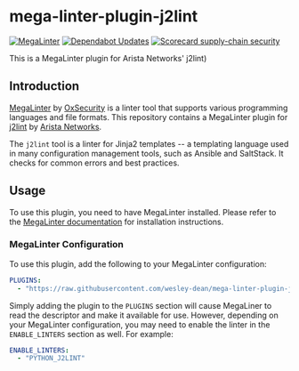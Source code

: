 # mega-linter-plugin-j2lint

[![MegaLinter](https://github.com/wesley-dean/mega-linter-plugin-j2lint/actions/workflows/megalinter.yml/badge.svg)](https://github.com/wesley-dean/mega-linter-plugin-j2lint/actions/workflows/megalinter.yml)
[![Dependabot Updates](https://github.com/wesley-dean/mega-linter-plugin-j2lint/actions/workflows/dependabot/dependabot-updates/badge.svg)](https://github.com/wesley-dean/mega-linter-plugin-j2lint/actions/workflows/dependabot/dependabot-updates)
[![Scorecard supply-chain security](https://github.com/wesley-dean/mega-linter-plugin-j2lint/actions/workflows/scorecard.yml/badge.svg)](https://github.com/wesley-dean/mega-linter-plugin-j2lint/actions/workflows/scorecard.yml)


This is a MegaLinter plugin for Arista Networks' j2lint)

## Introduction

[MegaLinter](https://github.com/oxsecurity/megalinter) by
[OxSecurity](https://github.com/oxsecurity) is a linter tool that supports
various programming languages and file formats. This repository contains a
MegaLinter plugin for
[j2lint](https://github.com/aristanetworks/j2lint) by
[Arista Networks](https://github.com/aristanetworks/).

The `j2lint` tool is a linter for Jinja2 templates -- a templating language
used in many configuration management tools, such as Ansible and SaltStack.
It checks for common errors and best practices.

## Usage

To use this plugin, you need to have MegaLinter installed. Please refer to the
[MegaLinter documentation](https://nvuillam.github.io/megalinter/) for
installation instructions.

### MegaLinter Configuration

To use this plugin, add the following to your MegaLinter configuration:

```yaml
PLUGINS:
  - "https://raw.githubusercontent.com/wesley-dean/mega-linter-plugin-j2lint/refs/heads/main/mega-linter-plugin-j2lint/j2lint.megalinter-descriptor.yml
```

Simply adding the plugin to the `PLUGINS` section will cause MegaLiner to read
the descriptor and make it available for use.  However, depending on your
MegaLinter configuration, you may need to enable the linter in the `ENABLE_LINTERS`
section as well.  For example:

```yaml
ENABLE_LINTERS:
  - "PYTHON_J2LINT"
```
